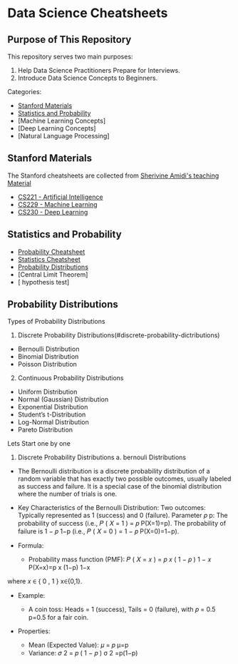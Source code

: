 # Data Science Cheatsheets

## Purpose of This Repository
This repository serves two main purposes:
1. Help Data Science Practitioners Prepare for Interviews.
2. Introduce Data Science Concepts to Beginners.

Categories:
* [Stanford Materials](#standford-materials)
* [Statistics and Probability](#stastics-and-probability)
* [Machine Learning Concepts]
* [Deep Learning Concepts]
* [Natural Language Processing]

## Stanford Materials
The Stanford cheatsheets are collected from [Sherivine Amidi's teaching Material](https://stanford.edu/~shervine/teaching/)
* [CS221 - Artificial Intelligence](https://github.com/Adity-star/Data-Science-Work/tree/main/CheatSheets/Stanford-CS221%20Artifical%20Intelligence)
* [CS229 - Machine Learning](https://github.com/Adity-star/Data-Science-Work/tree/main/CheatSheets/Standford-CS229%20Machine%20Learning)
* [CS230 - Deep Learning](https://github.com/Adity-star/Data-Science-Work/tree/main/CheatSheets/Standford-CS230%20Deep%20Learning)

## Statistics and Probability
* [Probability Cheatsheet](https://github.com/Adity-star/Data-Science-Work/blob/main/CheatSheets/probability_cheatsheet.pdf)
* [Statistics Cheatsheet](https://github.com/Adity-star/Data-Science-Work/blob/main/CheatSheets/stats_cheatsheet.pdf)
* [Probability Distributions](#probability-distributions)
* [Central Limit Theorem]
* [ hypothesis test]

## Probability Distributions
Types of  Probability Distributions
1. Discrete Probability Distributions(#discrete-probability-dictributions)
  * Bernoulli Distribution
  * Binomial Distribution
  * Poisson Distribution
2. Continuous Probability Distributions
  * Uniform Distribution
  * Normal (Gaussian) Distribution
  * Exponential Distribution
  * Student’s t-Distribution
  * Log-Normal Distribution
  * Pareto Distribution

Lets Start one by one
1. Discrete Probability Distributions
a. bernouli Distributions
* The Bernoulli distribution is a discrete probability distribution of a random variable that has exactly two possible outcomes, usually labeled as success and failure. It is a special case of the binomial distribution where the number of trials is one.
* Key Characteristics of the Bernoulli Distribution:
Two outcomes: Typically represented as 1 (success) and 0 (failure).
Parameter 
𝑝
p: The probability of success (i.e., 
𝑃
(
𝑋
=
1
)
=
𝑝
P(X=1)=p).
The probability of failure is 
1
−
𝑝
1−p (i.e., 
𝑃
(
𝑋
=
0
)
=
1
−
𝑝
P(X=0)=1−p).
* Formula:

  * Probability mass function (PMF):
𝑃
(
𝑋
=
𝑥
)
=
𝑝
𝑥
(
1
−
𝑝
)
1
−
𝑥
P(X=x)=p 
x
 (1−p) 
1−x
 
where 
𝑥
∈
{
0
,
1
}
x∈{0,1}.
* Example:

   * A coin toss: Heads = 1 (success), Tails = 0 (failure), with 
𝑝
=
0.5
p=0.5 for a fair coin.
* Properties:

  * Mean (Expected Value): 
𝜇
=
𝑝
μ=p
  * Variance: 
𝜎
2
=
𝑝
(
1
−
𝑝
)
σ 
2
 =p(1−p)


  
